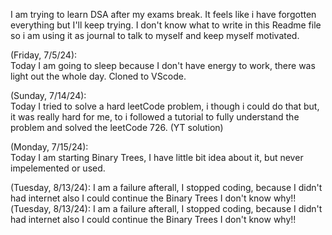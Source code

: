 I am trying to learn DSA after my exams break.
It feels like i have forgotten everything but I'll keep trying.
I don't know what to write in this Readme file so i am using it as journal to talk to myself and keep myself motivated.


(Friday, 7/5/24):  
                    Today I am going to sleep because I don't have energy to work, there was light out the whole day.
                    Cloned to VScode.


(Sunday, 7/14/24):  
                    Today I tried to solve a hard leetCode problem, i though i could do that but, it was really hard for me, to i followed a tutorial 
                    to fully understand the problem and solved the leetCode 726. (YT solution)

(Monday, 7/15/24):  
                    Today I am starting Binary Trees, I have little bit idea about it, but never impelemented or used.

(Tuesday, 8/13/24):
                    I am a failure afterall, I stopped coding, because I didn't had internet also I could continue the Binary Trees I don't know why!!(Tuesday, 8/13/24):
                    I am a failure afterall, I stopped coding, because I didn't had internet also I could continue the Binary Trees I don't know why!!
